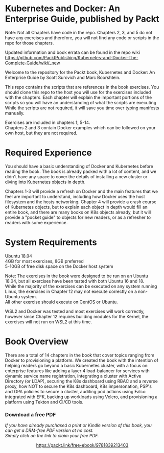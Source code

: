 # Kubernetes and Docker: An Enterprise Guide, published by Packt
  
Note:  Not all Chapters have code in the repo. Chapters 2, 3, and 5 do not have any exercises and therefore, you will not find any code or scripts in the repo for those chapters.  

Updated information and book errata can be found in the repo wiki https://github.com/PacktPublishing/Kubernetes-and-Docker-The-Complete-Guide/wiki/_new  
  
Welcome to the repository for the Packt book, Kubernetes and Docker: An Enterprise Guide by Scott Surovich and Marc Boorshtein.  
  
This repo contains the scripts that are references in the book exercises.  You should clone this repo to the host you will use for the exercises included with the chapters.
Each chapter will explain the important portions of the scripts so you will have an understanding of what the scripts are executing.  While the scripts are not required, it will save you time over typing manifests manually.  
  
Exercises are included in chapters 1, 5-14.  
Chapters 2 and 3 contain Docker examples which can be followed on your own host, but they are not required.  
  
# Required Experience  
You should have a basic understanding of Docker and Kubernetes before reading the book.  The book is already packed with a lot of content, and we didn't have any space to cover the details of installing a new cluster or diving into Kubernetes objects in depth.  
  
Chapters 1-3 will provide a refresh on Docker and the main features that we feel are important to understand, including how Docker uses the host filesystem and the hosts networking. Chapter 4 will provide a crash course of Kubernetes objects, but to explain each object in depth would fill an entire book, and there are many books on K8s objects already, but it will provide a "pocket guide" to objects for new readers, or as a refresher to readers with some experience. 

# System Requirements  
Ubuntu 18.04  
4GB for most exercises, 8GB preferred  
5-10GB of free disk space on the Docker host system    

Note: The exercises in the book were designed to be run on an Ubuntu 18.04, but all exercises have been tested with both Ubuntu 16 and 18.  
While the majority of the exercises can be executed on any system running Linux, the exercises in Chapter 12 may not execute correctly on a non-Ubuntu system.  
All other exercise should execute on CentOS or Ubuntu.

WSL2 and Docker was tested and most exercises will work correctly, however since Chapter 12 requires building modules for the Kernel, the exercises will not run on WSL2 at this time.  
  
# Book Overview  
There are a total of 14 chapters in the book that cover topics ranging from Docker to provisioning a platform.  We created the book with the intention of helping readers go beyond a basic Kubernetes cluster, with a focus on enterprise features like adding a layer 4 load-balancer for services with dynamic service name registration, integrating a cluster with Active Directory (or LDAP), securing the K8s dashboard using RBAC and a reverse proxy, how NOT to secure the K8s dashboard, K8s impersonation, PSP's and OPA policies to secure a cluster, auditing pod actions using Falco integrated with EFK, backing up workloads using Velero, and provisioning a platform using Tekton and CI/CD tools.
### Download a free PDF

 <i>If you have already purchased a print or Kindle version of this book, you can get a DRM-free PDF version at no cost.<br>Simply click on the link to claim your free PDF.</i>
<p align="center"> <a href="https://packt.link/free-ebook/9781839213403">https://packt.link/free-ebook/9781839213403 </a> </p>